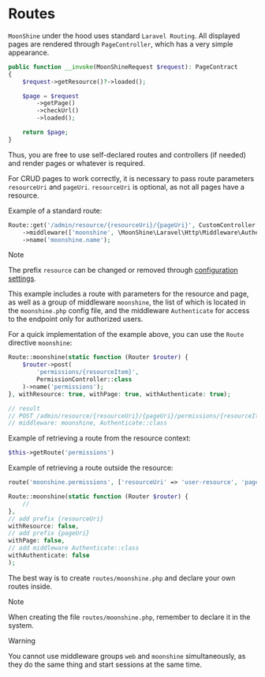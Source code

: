 # Routes

`MoonShine` under the hood uses standard `Laravel Routing`.
All displayed pages are rendered through `PageController`, which has a very simple appearance.

```php
public function __invoke(MoonShineRequest $request): PageContract
{
    $request->getResource()?->loaded();

    $page = $request
        ->getPage()
        ->checkUrl()
        ->loaded();

    return $page;
}
```

Thus, you are free to use self-declared routes and controllers (if needed) and render pages or whatever is required.

For CRUD pages to work correctly, it is necessary to pass route parameters `resourceUri` and `pageUri`. `resourceUri` is optional, as not all pages have a resource.

Example of a standard route:

```php
Route::get('/admin/resource/{resourceUri}/{pageUri}', CustomController::class)
	->middleware(['moonshine', \MoonShine\Laravel\Http\Middleware\Authenticate::class])
	->name('moonshine.name');
```

> [!NOTE]
> The prefix `resource` can be changed or removed through [configuration settings](/docs/{{version}}/configuration).

This example includes a route with parameters for the resource and page, as well as a group of middleware `moonshine`, the list of which is located in the `moonshine.php` config file, and the middleware `Authenticate` for access to the endpoint only for authorized users.

For a quick implementation of the example above, you can use the `Route` directive `moonshine`:

```php
Route::moonshine(static function (Router $router) {
    $router->post(
        'permissions/{resourceItem}',
        PermissionController::class
    )->name('permissions');
}, withResource: true, withPage: true, withAuthenticate: true);

// result
// POST /admin/resource/{resourceUri}/{pageUri}/permissions/{resourceItem}
// middleware: moonshine, Authenticate::class
```

Example of retrieving a route from the resource context: 

```php
$this->getRoute('permissions')
```

Example of retrieving a route outside the resource:

```php
route('moonshine.permissions', ['resourceUri' => 'user-resource', 'pageUri' => 'custom-page'])
```

```php
Route::moonshine(static function (Router $router) {
    //
},
// add prefix {resourceUri}
withResource: false,
// add prefix {pageUri}
withPage: false,
// add middleware Authenticate::class
withAuthenticate: false
);
```

The best way is to create `routes/moonshine.php` and declare your own routes inside.

> [!NOTE]
> When creating the file `routes/moonshine.php`, remember to declare it in the system.

> [!WARNING]
> You cannot use middleware groups `web` and `moonshine` simultaneously, as they do the same thing and start sessions at the same time.
